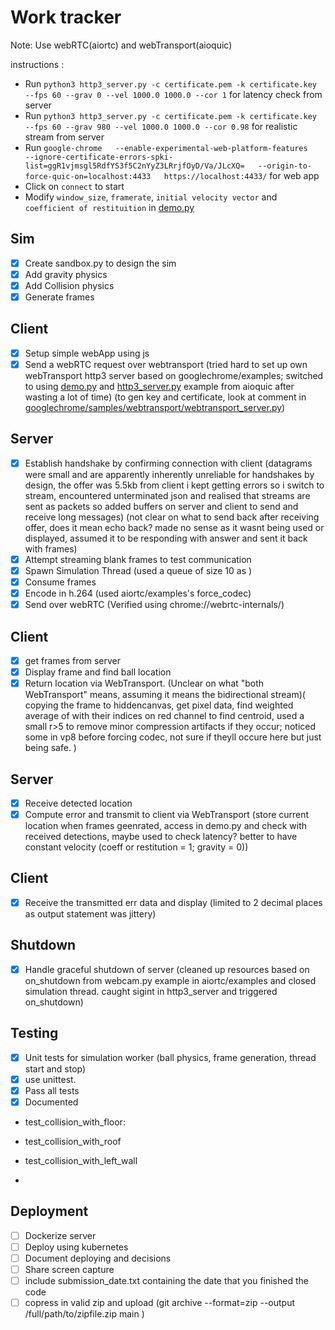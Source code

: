 # Work tracker

Note: Use webRTC(aiortc) and webTransport(aioquic)</br>

instructions :

- Run `python3 http3_server.py -c certificate.pem -k certificate.key --fps 60 --grav 0 --vel 1000.0 1000.0 --cor 1` for latency check from server
- Run `python3 http3_server.py -c certificate.pem -k certificate.key --fps 60 --grav 980 --vel 1000.0 1000.0 --cor 0.98` for realistic stream from server
- Run `google-chrome   --enable-experimental-web-platform-features   --ignore-certificate-errors-spki-list=ggR1vjmsgl5RdfYS3f5C2nYyZ3LRrjfOyD/Va/JLcXQ=   --origin-to-force-quic-on=localhost:4433   https://localhost:4433/` for web app
- Click on `connect` to start
- Modify `window_size`, `framerate`, `initial velocity vector` and `coefficient of restituition` in [demo.py](../server/demo.py)


## Sim
- [x] Create sandbox.py to design the sim
- [x] Add gravity physics
- [x] Add Collision physics
- [x] Generate frames

## Client
- [x] Setup simple webApp using js
- [x] Send a webRTC request over webtransport (tried hard to set up own webTransport http3 server based on googlechrome/examples; switched to using [demo.py](https://github.com/aiortc/aioquic/blob/main/examples/demo.py) and [http3_server.py](https://github.com/aiortc/aioquic/blob/main/examples/http3_server.py) example from aioquic after wasting a lot of time)
(to gen key and certificate, look at comment in [googlechrome/samples/webtransport/webtransport_server.py](https://github.com/GoogleChrome/samples/blob/gh-pages/webtransport/webtransport_server.py))

## Server
- [x] Establish handshake by confirming connection with client (datagrams were small and are apparently inherently unreliable for handshakes by design, the offer was 5.5kb from client i kept getting errors so i switch to stream, encountered unterminated json and realised that streams are sent as packets so added buffers on server and client to send and receive long messages) (not clear on what to send back after receiving offer, does it mean echo back? made no sense as it wasnt being used or displayed, assumed it to be responding with answer and sent it back with frames)
- [x] Attempt streaming blank frames to test communication
- [x] Spawn Simulation Thread (used a queue of size 10 as )
- [x] Consume frames 
- [x] Encode in h.264 (used aiortc/examples's force_codec)
- [x] Send over webRTC (Verified using chrome://webrtc-internals/)

## Client
- [x] get frames from server
- [x] Display frame and find ball location
- [x] Return location via WebTransport. (Unclear on what "both WebTransport" means, assuming it means the bidirectional stream)( copying the frame to hiddencanvas, get pixel data, find weighted average  of with their indices on red channel to find centroid, used a small r>5 to remove minor compression artifacts if they occur; noticed some in vp8 before forcing codec, not sure if theyll occure here but just being safe. )

## Server
- [x] Receive detected location 
- [x] Compute error and transmit to client via WebTransport (store current location when frames geenrated, access in demo.py and check with received detections, maybe used to check latency? better to have constant velocity (coeff or restitution = 1; gravity = 0))

## Client
- [x] Receive the transmitted err data and display (limited to 2 decimal places as output statement was jittery)

## Shutdown
- [x] Handle graceful shutdown of server (cleaned up resources based on on_shutdown from webcam.py example in aiortc/examples and closed simulation thread. caught sigint in http3_server and triggered on_shutdown)

## Testing
- [x] Unit tests for simulation worker (ball physics, frame generation, thread start and stop) 
- [x] use unittest. 
- [x] Pass all tests
- [x] Documented

- test_collision_with_floor: 

- test_collision_with_roof

- test_collision_with_left_wall

-  

## Deployment
- [ ] Dockerize server
- [ ] Deploy using kubernetes
- [ ] Document deploying and decisions
- [ ] Share screen capture
- [ ] include submission_date.txt containing the date that you finished the code
- [ ] copress in valid zip and upload (git archive --format=zip --output /full/path/to/zipfile.zip main )
